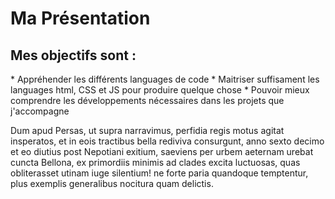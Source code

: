 
<h1> Ma Présentation </h1>
<h2> Mes objectifs sont : </h2>
* Appréhender les différents languages de code   
* Maitriser suffisament les languages html, CSS et JS pour produire quelque chose
* Pouvoir mieux comprendre les développements nécessaires dans les projets que j'accompagne  


<p1> Dum apud Persas, ut supra narravimus, perfidia regis motus agitat insperatos, et in eois tractibus bella rediviva consurgunt, anno sexto decimo et eo diutius post Nepotiani exitium, saeviens per urbem aeternam urebat cuncta Bellona, ex primordiis minimis ad clades excita luctuosas, quas obliterasset utinam iuge silentium! ne forte paria quandoque temptentur, plus exemplis generalibus nocitura quam delictis.</p1>

